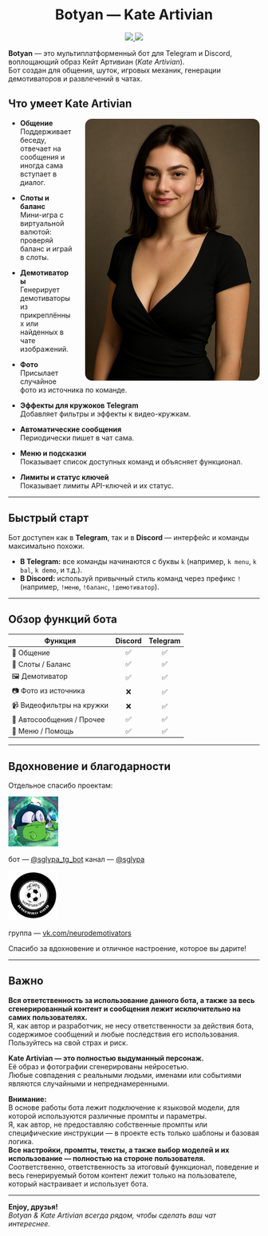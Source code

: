 <h1 align="center">Botyan — Kate Artivian</h1>
<p align="center">
  <a href="https://github.com/TheAndreyZakharov/Botyan/blob/main/README.md">
    <img src="https://img.shields.io/badge/README-English-blue">
  </a>
  <a href="https://github.com/TheAndreyZakharov/Botyan/blob/main/README_RU.md">
    <img src="https://img.shields.io/badge/README-Русский-brightgreen">
  </a>
</p>

**Botyan** — это мультиплатформенный бот для Telegram и Discord, воплощающий образ Кейт Артивиан (*Kate Artivian*).  
Бот создан для общения, шуток, игровых механик, генерации демотиваторов и развлечений в чатах.

## Что умеет Kate Artivian

<img src="source/ChatGPTImage.png" alt="Kate Artivian" align="right" width="350" style="margin-left: 24px; border-radius: 14px;" />

- **Общение**  
  Поддерживает беседу, отвечает на сообщения и иногда сама вступает в диалог.

- **Слоты и баланс**  
  Мини-игра с виртуальной валютой: проверяй баланс и играй в слоты.

- **Демотиваторы**  
  Генерирует демотиваторы из прикреплённых или найденных в чате изображений.

- **Фото**  
  Присылает случайное фото из источника по команде.

- **Эффекты для кружоков Telegram**  
  Добавляет фильтры и эффекты к видео-кружкам.

- **Автоматические сообщения**  
  Периодически пишет в чат сама.

- **Меню и подсказки**  
  Показывает список доступных команд и объясняет функционал.

- **Лимиты и статус ключей**  
  Показывает лимиты API-ключей и их статус.

---

## Быстрый старт

Бот доступен как в **Telegram**, так и в **Discord** — интерфейс и команды максимально похожи.

- **В Telegram:** все команды начинаются с буквы `k` (например, `k menu`, `k bal`, `k demo`, и т.д.).
- **В Discord:** используй привычный стиль команд через префикс `!` (например, `!меню`, `!баланс`, `!демотиватор`).

---

## Обзор функций бота

| Функция                   | Discord | Telegram |
|---------------------------|:-------:|:--------:|
| 💬 Общение                |   ✅    |    ✅    |
| 🎰 Слоты / Баланс         |   ✅    |    ✅    |
| 🖼️ Демотиватор            |   ✅    |    ✅    |
| 📷 Фото из источника      |   ❌    |    ✅    |
| 📹 Видеофильтры на кружки |   ❌    |    ✅    |
| 🧠 Автосообщения / Прочее |   ✅    |    ✅    |
| 📖 Меню / Помощь          |   ✅    |    ✅    |


---

## Вдохновение и благодарности

Отдельное спасибо проектам:

<img src="source/sglypa.jpg" alt="@sglypa" width="100"/>

бот — [@sglypa_tg_bot](https://t.me/sglypa_tg_bot)
канал — [@sglypa](https://t.me/sglypa)

<img src="source/DemoGen.jpg" alt="vk.com/neurodemotivators" width="100"/>

группа — [vk.com/neurodemotivators](https://vk.com/neurodemotivators)

Спасибо за вдохновение и отличное настроение, которое вы дарите!

---

## Важно

**Вся ответственность за использование данного бота, а также за весь сгенерированный контент и сообщения лежит исключительно на самих пользователях.**  
Я, как автор и разработчик, не несу ответственности за действия бота, содержимое сообщений и любые последствия его использования.  
Пользуйтесь на свой страх и риск.

**Kate Artivian — это полностью выдуманный персонаж.**  
Её образ и фотографии сгенерированы нейросетью.  
Любые совпадения с реальными людьми, именами или событиями являются случайными и непреднамеренными.

**Внимание:**  
В основе работы бота лежит подключение к языковой модели, для которой используются различные промпты и параметры.  
Я, как автор, не предоставляю собственные промпты или специфические инструкции — в проекте есть только шаблоны и базовая логика.  
**Все настройки, промпты, тексты, а также выбор моделей и их использование — полностью на стороне пользователя.**  
Соответственно, ответственность за итоговый функционал, поведение и весь генерируемый ботом контент лежит только на пользователе, который настраивает и использует бота.


---

**Enjoy, друзья!**  
*Botyan & Kate Artivian всегда рядом, чтобы сделать ваш чат интереснее.*
